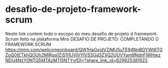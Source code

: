 # desafio-de-projeto-framework-scrum
Neste link contem todo o escopo do meu desafio de projeto d framework Scrum feito na plataforma Miro
DESAFIO DE PROJETO: COMPLETANDO O FRAMEWORK SCRUM
https://miro.com/welcomeonboard/QW1HaGxidVZjMU5uTE94NnBDYWt6TGZoQ0tETkhQOUh2MlRpa1ZjS1l1UVlVYlVSSGd3ZVQ2UUVYam9NdnFIWHwzNDU4NzY0NTQ5MTAzMTI5NTYyfDI=?share_link_id=629825381922
